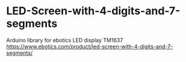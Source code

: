 # LED-Screen-with-4-digits-and-7-segments
Arduino library for ebotics LED display TM1637
https://www.ebotics.com/product/led-screen-with-4-digits-and-7-segments/
